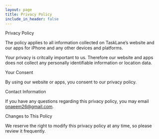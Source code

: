 ```yaml
---
layout: page
title: Privacy Policy
include_in_header: false
---
```


Privacy Policy

The policy applies to all information collected on TaskLane’s website and our apps for iPhone and any other devices and platforms.

Your privacy is critcally important to us. Therefore our website and apps does not collect any personally identifiable information or location data.

Your Consent

By using our website or apps, you consent to our privacy policy.

Contact Information

If you have any questions regarding this privacy policy, you may email onaeem26@gmail.com.

Changes to This Policy

We reserve the right to modify this privacy policy at any time, so please review it frequently.
